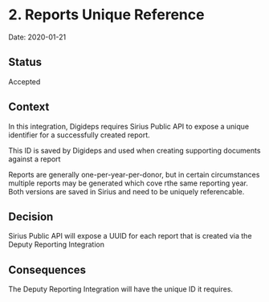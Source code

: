 # 2. Reports Unique Reference

Date: 2020-01-21

## Status

Accepted

## Context

In this integration, Digideps requires Sirius Public API to expose a unique identifier for a successfully created report.

This ID is saved by Digideps and used when creating supporting documents against a report

Reports are generally one-per-year-per-donor, but in certain circumstances multiple reports may be generated which cove rthe same reporting year. Both versions are saved in Sirius and need to be uniquely referencable.

## Decision

Sirius Public API will expose a UUID for each report that is created via the Deputy Reporting Integration

## Consequences

The Deputy Reporting Integration will have the unique ID it requires.
